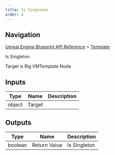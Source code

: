 ```yaml
---
title: Is Singleton
order: 4
---
```

## Navigation

[Unreal Engine Blueprint API Reference](https://dev.epicgames.com/documentation/en-us/unreal-engine/BlueprintAPI) > [Template](https://dev.epicgames.com/documentation/en-us/unreal-engine/BlueprintAPI/Template)

Is Singleton

Target is Rig VMTemplate Node

## Inputs

| Type | Name | Description |
| --- | --- | --- |
| object | Target |  |

## Outputs

| Type | Name | Description |
| --- | --- | --- |
| boolean | Return Value | Is Singleton |
